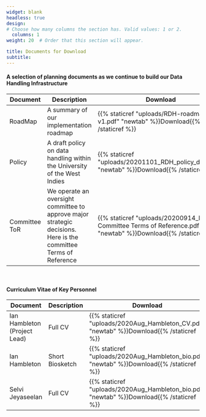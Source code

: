 ```yaml
---
widget: blank
headless: true
design:
# Choose how many columns the section has. Valid values: 1 or 2.
  columns: 1
weight: 20  # Order that this section will appear.

title: Documents for Download
subtitle: 
---
```

#### A selection of planning documents as we continue to build our Data Handling Infrastructure

|Document|Description|Download|
|---|---|---|
|RoadMap|A summary of our implementation roadmap|{{% staticref "uploads/RDH-roadmap-v1.pdf" "newtab" %}}Download{{% /staticref %}}|
|Policy|A draft policy on data handling within the University of the West Indies|{{% staticref "uploads/20201101_RDH_policy_draft.pdf" "newtab" %}}Download{{% /staticref %}}|
|Committee ToR|We operate an oversight committee to approve major strategic decisions. Here is the committee Terms of Reference|{{% staticref "uploads/20200914_RDH Committee Terms of Reference.pdf" "newtab" %}}Download{{% /staticref %}}|


<br>

#### Curriculum Vitae of Key Personnel
|Document|Description|Download|
|---|---|---|
|Ian Hambleton (Project Lead)|Full CV|{{% staticref "uploads/2020Aug_Hambleton_CV.pdf" "newtab" %}}Download{{% /staticref %}}|
|Ian Hambleton|Short Biosketch|{{% staticref "uploads/2020Aug_Hambleton_bio.pdf" "newtab" %}}Download{{% /staticref %}}|
|Selvi Jeyaseelan|Full CV|{{% staticref "uploads/2020Aug_Hambleton_bio.pdf" "newtab" %}}Download{{% /staticref %}}|
